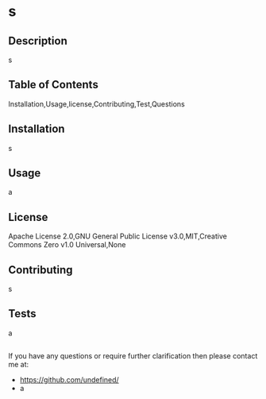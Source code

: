 
  # s

  ## Description
  s

  ## Table of Contents
  Installation,Usage,license,Contributing,Test,Questions

  ## Installation
  s

  ## Usage
  a

  ## License
  Apache License 2.0,GNU General Public License v3.0,MIT,Creative Commons Zero v1.0 Universal,None

  ## Contributing
  s

  ## Tests
  a

  ## 
  If you have any questions or require further clarification then please contact me at:
  - https://github.com/undefined/
  - a
